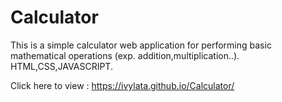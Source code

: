 # Calculator

This is a simple calculator web application for performing basic mathematical operations (exp. addition,multiplication..).
HTML,CSS,JAVASCRIPT.


Click here to view : https://ivylata.github.io/Calculator/
